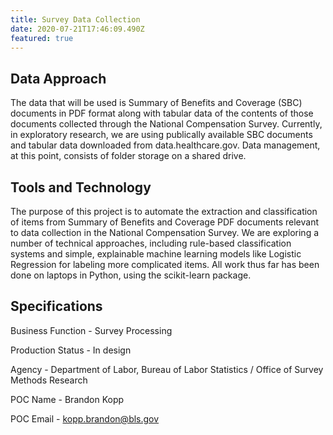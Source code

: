 ```yaml
---
title: Survey Data Collection
date: 2020-07-21T17:46:09.490Z
featured: true
---
```

## Data Approach

The data that will be used is Summary of Benefits and Coverage (SBC) documents in PDF format along with tabular data of the contents of those documents collected through the National Compensation Survey. Currently, in exploratory research, we are using publically available SBC documents and tabular data downloaded from data.healthcare.gov. Data management, at this point, consists of folder storage on a shared drive.

## Tools and Technology

The purpose of this project is to automate the extraction and classification of items from Summary of Benefits and Coverage PDF documents relevant to data collection in the National Compensation Survey. We are exploring a number of technical approaches, including rule-based classification systems and simple, explainable machine learning models like Logistic Regression for labeling more complicated items. All work thus far has been done on laptops in Python, using the scikit-learn package.

## Specifications

Business Function - Survey Processing

Production Status - In design

Agency - Department of Labor, Bureau of Labor Statistics / Office of Survey Methods Research

POC Name - Brandon Kopp

POC Email - kopp.brandon@bls.gov